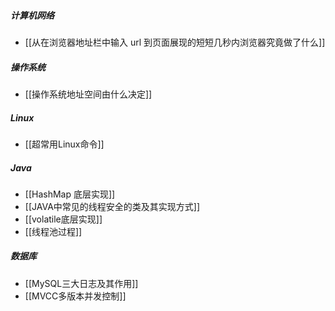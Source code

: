 ##### 计算机网络
- [[从在浏览器地址栏中输入 url 到页面展现的短短几秒内浏览器究竟做了什么]]
##### 操作系统
- [[操作系统地址空间由什么决定]]
##### Linux
- [[超常用Linux命令]]
##### Java
- [[HashMap 底层实现]]
- [[JAVA中常见的线程安全的类及其实现方式]]
- [[volatile底层实现]]
- [[线程池过程]]
##### 数据库
- [[MySQL三大日志及其作用]]
- [[MVCC多版本并发控制]]